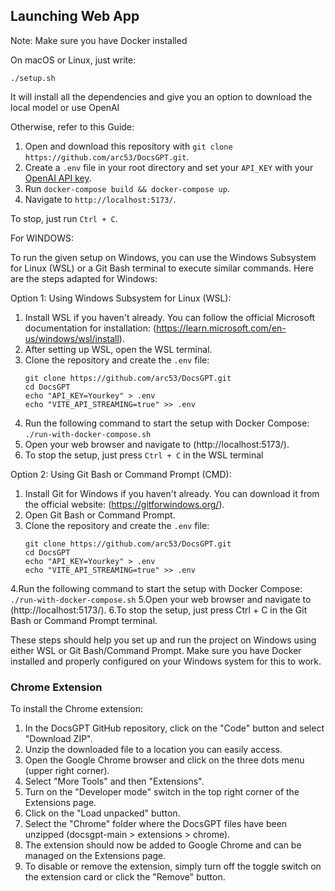 ## Launching Web App
Note: Make sure you have Docker installed

On macOS or Linux, just write:

`./setup.sh`

It will install all the dependencies and give you an option to download the local model or use OpenAI

Otherwise, refer to this Guide:

1. Open and download this repository with `git clone https://github.com/arc53/DocsGPT.git`.
2. Create a `.env` file in your root directory and set your `API_KEY` with your [OpenAI API key](https://platform.openai.com/account/api-keys).
3. Run `docker-compose build && docker-compose up`.
4. Navigate to `http://localhost:5173/`.

To stop, just run `Ctrl + C`.

For WINDOWS:

To run the given setup on Windows, you can use the Windows Subsystem for Linux (WSL) or a Git Bash terminal to execute similar commands. Here are the steps adapted for Windows:

Option 1: Using Windows Subsystem for Linux (WSL):

1. Install WSL if you haven't already. You can follow the official Microsoft documentation for installation: (https://learn.microsoft.com/en-us/windows/wsl/install).
2. After setting up WSL, open the WSL terminal.
3. Clone the repository and create the `.env` file:
   ```
   git clone https://github.com/arc53/DocsGPT.git
   cd DocsGPT
   echo "API_KEY=Yourkey" > .env
   echo "VITE_API_STREAMING=true" >> .env
   ```
4. Run the following command to start the setup with Docker Compose:
    `./run-with-docker-compose.sh`
5. Open your web browser and navigate to (http://localhost:5173/).
6. To stop the setup, just press `Ctrl + C` in the WSL terminal

Option 2: Using Git Bash or Command Prompt (CMD):

1. Install Git for Windows if you haven't already. You can download it from the official website: (https://gitforwindows.org/).
2. Open Git Bash or Command Prompt.
3. Clone the repository and create the `.env` file:
   ```
   git clone https://github.com/arc53/DocsGPT.git
   cd DocsGPT
   echo "API_KEY=Yourkey" > .env
   echo "VITE_API_STREAMING=true" >> .env
   ```
4.Run the following command to start the setup with Docker Compose:
  `./run-with-docker-compose.sh`
5.Open your web browser and navigate to (http://localhost:5173/).
6.To stop the setup, just press Ctrl + C in the Git Bash or Command Prompt terminal.

These steps should help you set up and run the project on Windows using either WSL or Git Bash/Command Prompt. Make sure you have Docker installed and properly configured on your Windows system for this to work.


### Chrome Extension

To install the Chrome extension:

1. In the DocsGPT GitHub repository, click on the "Code" button and select "Download ZIP".
2. Unzip the downloaded file to a location you can easily access.
3. Open the Google Chrome browser and click on the three dots menu (upper right corner).
4. Select "More Tools" and then "Extensions".
5. Turn on the "Developer mode" switch in the top right corner of the Extensions page.
6. Click on the "Load unpacked" button.
7. Select the "Chrome" folder where the DocsGPT files have been unzipped (docsgpt-main > extensions > chrome).
8. The extension should now be added to Google Chrome and can be managed on the Extensions page.
9. To disable or remove the extension, simply turn off the toggle switch on the extension card or click the "Remove" button.
